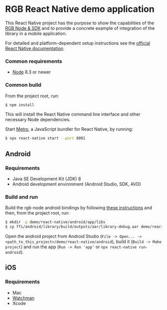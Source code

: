 # RGB React Native demo application

This React Native project has the purpose to show the capabilities of
the [RGB Node & SDK](https://github.com/LNP-BP/rgb-node) and to provide
a concrete example of integration of the library in a mobile application.

For detailed and platform-dependent setup instructions see the
[official React Native documentation](https://reactnative.dev/docs/environment-setup).

### Common requirements

- [Node](https://nodejs.org) 8.3 or newer

### Common build

From the project root, run:
```bash
$ npm install
```
This will install the React Native command line interface and other necessary
Node dependencies.

Start [Metro](https://github.com/facebook/metro), a JavaScript bundler for React Native, by running:
```bash
$ npx react-native start --port 8081
```

## Android

### Requirements

- Java SE Development Kit (JDK) 8
- Android development environment (Android Studio, SDK, AVD)

### Build and run

Build the rgb-node android bindings by following
[these instructions](/ffi/android) and then, from the project root, run:

```bash
$ mkdir -p demo/react-native/android/app/libs
$ cp ffi/android/library/build/outputs/aar/library-debug.aar demo/react-native/android/app/libs/library-debug.aar
```

Open the android project from Android Studio
(`File -> Open... -> <path_to_this_project>/demo/react-native/android`),
build it (`Build -> Make project`) and
run the app (`Run -> Run 'app'` or `npx react-native run-android`).

## iOS

### Requirements

- Mac
- [Watchman](https://github.com/facebook/watchman)
- Xcode
